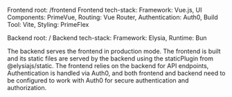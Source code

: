Frontend root: /frontend
Frontend tech-stack:
Framework: Vue.js, UI Components: PrimeVue, Routing: Vue Router, Authentication: Auth0, Build Tool: Vite, Styling: PrimeFlex

Backend root: /
Backend tech-stack:
Framework: Elysia, Runtime: Bun

The backend serves the frontend in production mode. The frontend is built and its static files are served by the backend using the staticPlugin from @elysiajs/static.
The frontend relies on the backend for API endpoints,
Authentication is handled via Auth0, and both frontend and backend need to be configured to work with Auth0 for secure authentication and authorization.
